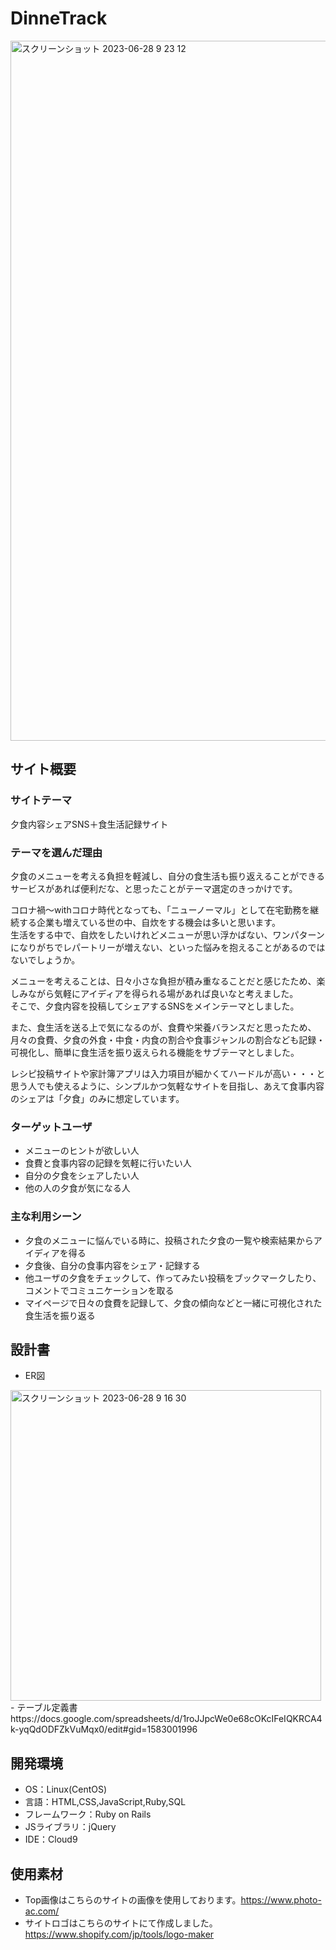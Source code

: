 # DinneTrack
<img width="1120" alt="スクリーンショット 2023-06-28 9 23 12" src="https://github.com/NGIKK/DinneTrack/assets/129597259/5dd5981c-587a-46bf-a2a2-4ea9a3e8195b">

## サイト概要
### サイトテーマ
夕食内容シェアSNS＋食生活記録サイト

### テーマを選んだ理由
夕食のメニューを考える負担を軽減し、自分の食生活も振り返えることができるサービスがあれば便利だな、と思ったことがテーマ選定のきっかけです。

コロナ禍〜withコロナ時代となっても、「ニューノーマル」として在宅勤務を継続する企業も増えている世の中、自炊をする機会は多いと思います。  
生活をする中で、自炊をしたいけれどメニューが思い浮かばない、ワンパターンになりがちでレパートリーが増えない、といった悩みを抱えることがあるのではないでしょうか。

メニューを考えることは、日々小さな負担が積み重なることだと感じたため、楽しみながら気軽にアイディアを得られる場があれば良いなと考えました。  
そこで、夕食内容を投稿してシェアするSNSをメインテーマとしました。

また、食生活を送る上で気になるのが、食費や栄養バランスだと思ったため、月々の食費、夕食の外食・中食・内食の割合や食事ジャンルの割合なども記録・可視化し、簡単に食生活を振り返えられる機能をサブテーマとしました。  

レシピ投稿サイトや家計簿アプリは入力項目が細かくてハードルが高い・・・と思う人でも使えるように、シンプルかつ気軽なサイトを目指し、あえて食事内容のシェアは「夕食」のみに想定しています。

### ターゲットユーザ
- メニューのヒントが欲しい人
- 食費と食事内容の記録を気軽に行いたい人
- 自分の夕食をシェアしたい人
- 他の人の夕食が気になる人

### 主な利用シーン
- 夕食のメニューに悩んでいる時に、投稿された夕食の一覧や検索結果からアイディアを得る
- 夕食後、自分の食事内容をシェア・記録する
- 他ユーザの夕食をチェックして、作ってみたい投稿をブックマークしたり、コメントでコミュニケーションを取る
- マイページで日々の食費を記録して、夕食の傾向などと一緒に可視化された食生活を振り返る

## 設計書
- ER図
<img width="497" alt="スクリーンショット 2023-06-28 9 16 30" src="https://github.com/NGIKK/DinneTrack/assets/129597259/456cc280-fe66-4ca7-a092-31c3003a3991">  
- テーブル定義書　https://docs.google.com/spreadsheets/d/1roJJpcWe0e68cOKcIFeIQKRCA4k-yqQdODFZkVuMqx0/edit#gid=1583001996

## 開発環境
- OS：Linux(CentOS)
- 言語：HTML,CSS,JavaScript,Ruby,SQL
- フレームワーク：Ruby on Rails
- JSライブラリ：jQuery
- IDE：Cloud9

## 使用素材
- Top画像はこちらのサイトの画像を使用しております。https://www.photo-ac.com/
- サイトロゴはこちらのサイトにて作成しました。https://www.shopify.com/jp/tools/logo-maker
